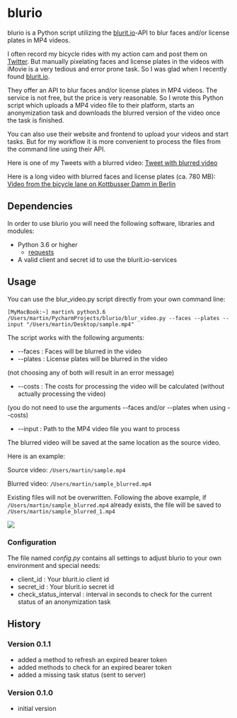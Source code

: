 # blurio
blurio is a Python script utilizing the [blurit.io](https://blurit.io)-API to blur faces and/or license plates in MP4 videos.

I often record my bicycle rides with my action cam and post them on [Twitter](https://mobile.twitter.com/applescripter). But manually pixelating faces and license plates in the videos with iMovie is a very tedious and error prone task. So I was glad when I recently found [blurit.io](https://blurit.io).

They offer an API to blur faces and/or license plates in MP4 videos. The service is not free, but the price is very reasonable. So I wrote this Python script which uploads a MP4 video file to their platform, starts an anonymization task and downloads the blurred version of the video once the task is finished.

You can also use their website and frontend to upload your videos and start tasks. But for my workflow it is more convenient to process the files from the command line using their API.

Here is one of my Tweets with a blurred video:
[Tweet with blurred video](https://twitter.com/applescripter/status/1404376063422181382?s=20)

Here is a long video with blurred faces and license plates (ca. 780 MB):
[Video from the bicycle lane on Kottbusser Damm in Berlin](http://www.schoolscout24.de/dwnlds/20210622_kottbusser_damm.mp4)


## Dependencies
In order to use blurio you will need the following software, libraries and modules:

* Python 3.6 or higher
	* [requests](https://pypi.org/project/requests/)
* A valid client and secret id to use the blurit.io-services


## Usage
You can use the blur_video.py script directly from your own command line:

`[MyMacBook:~] martin% python3.6 /Users/martin/PycharmProjects/blurio/blur_video.py --faces --plates --input "/Users/martin/Desktop/sample.mp4"`

The script works with the following arguments:

* --faces : Faces will be blurred in the video
* --plates : License plates will be blurred in the video

(not choosing any of both will result in an error message)

* --costs : The costs for processing the video will be calculated (without actually processing the video)

(you do not need to use the arguments --faces and/or --plates when using --costs)

+ --input : Path to the MP4 video file you want to process

The blurred video will be saved at the same location as the source video.

Here is an example:

Source video: `/Users/martin/sample.mp4`

Blurred video: `/Users/martin/sample_blurred.mp4`

Existing files will not be overwritten. Following the above example, if `/Users/martin/sample_blurred.mp4` already exists, the file will be saved to `/Users/martin/sample_blurred_1.mp4`

![](http://www.schoolscout24.de/img/blurio/blurio_terminal.png)

### Configuration
The file named *config.py* contains all settings to adjust blurio to your own environment and special needs:

* client_id : Your blurit.io client id
* secret_id : Your blurit.io secret id
* check\_status\_interval : interval in seconds to check for the current status of an anonymization task

## History

### Version 0.1.1

* added a method to refresh an expired bearer token
* added methods to check for an expired bearer token
* added a missing task status (sent to server)

### Version 0.1.0

* initial version
